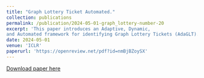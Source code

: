 ```yaml
---
title: "Graph Lottery Ticket Automated."
collection: publications
permalink: /publication/2024-05-01-graph_lottery-number-20
excerpt: 'This paper introduces an Adaptive, Dynamic,
and Automated framework for identifying Graph Lottery Tickets (AdaGLT).'
date: 2024-05-01
venue: 'ICLR'
paperurl: 'https://openreview.net/pdf?id=nmBjBZoySX'
---
```


[Download paper here](https://openreview.net/pdf?id=nmBjBZoySX)
